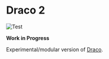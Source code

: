 # Draco 2

![Test](https://github.com/cmudig/draco2/workflows/Test/badge.svg)

**Work in Progress**

Experimental/modular version of [Draco](https://github.com/uwdata/draco).
